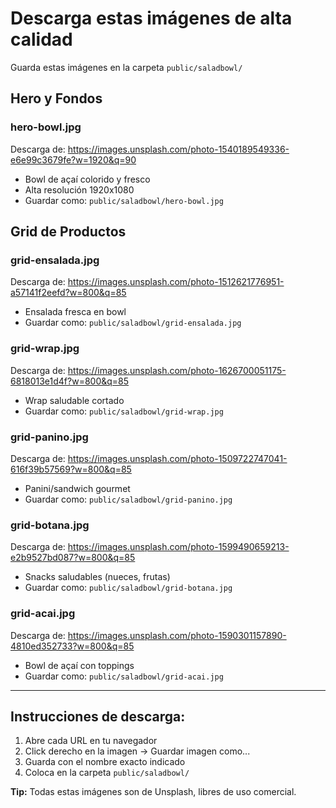 # Descarga estas imágenes de alta calidad

Guarda estas imágenes en la carpeta `public/saladbowl/`

## Hero y Fondos

### hero-bowl.jpg
Descarga de: https://images.unsplash.com/photo-1540189549336-e6e99c3679fe?w=1920&q=90
- Bowl de açaí colorido y fresco
- Alta resolución 1920x1080
- Guardar como: `public/saladbowl/hero-bowl.jpg`

## Grid de Productos

### grid-ensalada.jpg
Descarga de: https://images.unsplash.com/photo-1512621776951-a57141f2eefd?w=800&q=85
- Ensalada fresca en bowl
- Guardar como: `public/saladbowl/grid-ensalada.jpg`

### grid-wrap.jpg
Descarga de: https://images.unsplash.com/photo-1626700051175-6818013e1d4f?w=800&q=85
- Wrap saludable cortado
- Guardar como: `public/saladbowl/grid-wrap.jpg`

### grid-panino.jpg
Descarga de: https://images.unsplash.com/photo-1509722747041-616f39b57569?w=800&q=85
- Panini/sandwich gourmet
- Guardar como: `public/saladbowl/grid-panino.jpg`

### grid-botana.jpg
Descarga de: https://images.unsplash.com/photo-1599490659213-e2b9527bd087?w=800&q=85
- Snacks saludables (nueces, frutas)
- Guardar como: `public/saladbowl/grid-botana.jpg`

### grid-acai.jpg
Descarga de: https://images.unsplash.com/photo-1590301157890-4810ed352733?w=800&q=85
- Bowl de açaí con toppings
- Guardar como: `public/saladbowl/grid-acai.jpg`

---

## Instrucciones de descarga:

1. Abre cada URL en tu navegador
2. Click derecho en la imagen → Guardar imagen como...
3. Guarda con el nombre exacto indicado
4. Coloca en la carpeta `public/saladbowl/`

**Tip:** Todas estas imágenes son de Unsplash, libres de uso comercial.

